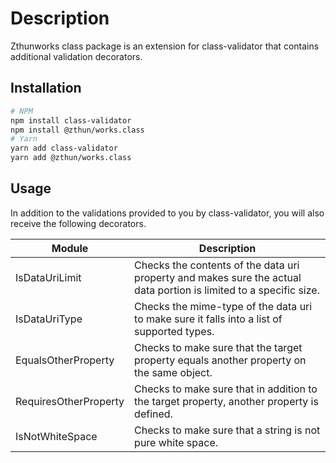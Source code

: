 # Description

Zthunworks class package is an extension for class-validator that contains additional validation decorators.

## Installation

```sh
# NPM
npm install class-validator
npm install @zthun/works.class
# Yarn
yarn add class-validator
yarn add @zthun/works.class
```

## Usage

In addition to the validations provided to you by class-validator, you will also receive the following decorators.

| Module                | Description                                                                                                        |
| --------------------- | ------------------------------------------------------------------------------------------------------------------ |
| IsDataUriLimit        | Checks the contents of the data uri property and makes sure the actual data portion is limited to a specific size. |
| IsDataUriType         | Checks the mime-type of the data uri to make sure it falls into a list of supported types.                         |
| EqualsOtherProperty   | Checks to make sure that the target property equals another property on the same object.                           |
| RequiresOtherProperty | Checks to make sure that in addition to the target property, another property is defined.                          |
| IsNotWhiteSpace       | Checks to make sure that a string is not pure white space.                                                         |

